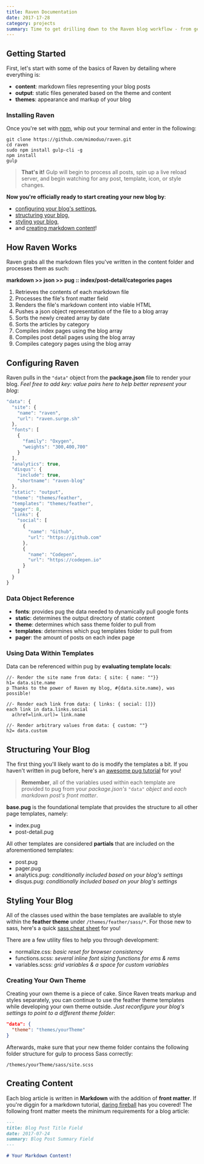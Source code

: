 ```yaml
---
title: Raven Documentation
date: 2017-17-28
category: projects
summary: Time to get drilling down to the Raven blog workflow - from getting familiar with Raven's structure to creating your own theme. If you're familiar with Pelican, you'll feel right at home (p^-^)p
---
```


## Getting Started

First, let's start with some of the basics of Raven by detailing where everything is:

* **content**: markdown files representing your blog posts
* **output**: static files generated based on the theme and content
* **themes**: appearance and markup of your blog

### Installing Raven

Once you're set with [npm](https://nodejs.org/en/), whip out your terminal and enter in the following:

```ssh
git clone https://github.com/mimoduo/raven.git
cd raven
sudo npm install gulp-cli -g
npm install
gulp
```

> **That's it!** Gulp will begin to process all posts, spin up a live reload server, and begin watching for any post, template, icon, or style changes.

**Now you're officially ready to start creating your new blog by**:

* [configuring your blog's settings](#configuring-raven),
* [structuring your blog](#structuring-your-blog),
* [styling your blog](#styling-your-blog),
* and [creating markdown content](#creating-content)!

## How Raven Works

Raven grabs all the markdown files you've written in the content folder and processes them as such:

**markdown >> json >> pug :: index/post-detail/categories pages**

1. Retrieves the contents of each markdown file
2. Processes the file's front matter field
3. Renders the file's markdown content into viable HTML
4. Pushes a json object representation of the file to a blog array
5. Sorts the newly created array by date
6. Sorts the articles by category
7. Compiles index pages using the blog array
8. Compiles post detail pages using the blog array
8. Compiles category pages using the blog array

## Configuring Raven

Raven pulls in the `"data"` object from the **package.json** file to render your blog. *Feel free to add key: value pairs here to help better represent your blog*:

```js
"data": {
  "site": {
    "name": "raven",
    "url": "raven.surge.sh"
  },
  "fonts": [
    {
      "family": "Oxygen",
      "weights": "300,400,700"
    }
  ],
  "analytics": true,
  "disqus": {
    "include": true,
    "shortname": "raven-blog"
  },
  "static": "output",
  "theme": "themes/feather",
  "templates": "themes/feather",
  "pager": 8,
  "links": {
    "social": [
      {
        "name": "Github",
        "url": "https://github.com"
      },
      {
        "name": "Codepen",
        "url": "https://codepen.io"
      }
    ]
  }
}
```

### Data Object Reference

* **fonts**: provides pug the data needed to dynamically pull google fonts
* **static**: determines the output directory of static content
* **theme**: determines which sass theme folder to pull from
* **templates**: determines which pug templates folder to pull from
* **pager**: the amount of posts on each index page

### Using Data Within Templates

Data can be referenced within pug by **evaluating template locals**:

```pug
//- Render the site name from data: { site: { name: ""}}
h1= data.site.name
p Thanks to the power of Raven my blog, #{data.site.name}, was possible!

//- Render each link from data: { links: { social: []}}
each link in data.links.social
  a(href=link.url)= link.name

//- Render arbitrary values from data: { custom: ""}
h2= data.custom
```

## Structuring Your Blog

The first thing you'll likely want to do is modify the templates a bit. If you haven't written in pug before, here's an [awesome pug tutorial](http://mimoduo.surge.sh/learn-pug-js-with-pugs.html) for you!

> **Remember**, all of the variables used within each template are provided to pug from your *package.json's* `"data"` *object* and *each markdown post's front matter*.

**base.pug** is the foundational template that provides the structure to all other page templates, namely:

* index.pug
* post-detail.pug

All other templates are considered **partials** that are included on the aforementioned templates:

* post.pug
* pager.pug
* analytics.pug: *conditionally included based on your blog's settings*
* disqus.pug: *conditionally included based on your blog's settings*

## Styling Your Blog

All of the classes used within the base templates are available to style within the **feather theme** under `/themes/feather/sass/*`. For those new to sass, here's a quick [sass cheat sheet](https://codepen.io/mimoduo/post/sass-cheat-sheet) for you!

There are a few utility files to help you through development:

* normalize.css: *basic reset for browser consistency*
* functions.scss: *several inline font sizing functions for ems & rems*
* variables.scss: *grid variables & a space for custom variables*

### Creating Your Own Theme

Creating your own theme is a piece of cake. Since Raven treats markup and styles separately, you can continue to use the feather theme templates while developing your own theme outside. *Just reconfigure your blog's settings to point to a different theme folder*:

```json
"data": {
  "theme": "themes/yourTheme"
}
```

Afterwards, make sure that your new theme folder contains the following folder structure for gulp to process Sass correctly:

`/themes/yourTheme/sass/site.scss`

## Creating Content

Each blog article is written in **Markdown** with the addition of **front matter**. If you're diggin for a markdown tutorial, [daring fireball](https://daringfireball.net/projects/markdown/syntax) has you covered! The following front matter meets the minimum requirements for a blog article:

```md
---
title: Blog Post Title Field
date: 2017-07-24
summary: Blog Post Summary Field
---

# Your Markdown Content!
```
